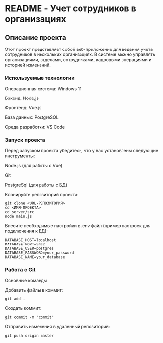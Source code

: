 # README - Учет сотрудников в организациях

## **Описание проекта**

Этот проект представляет собой веб-приложение для ведения учета сотрудников в нескольких организациях. В системе можно управлять организациями, отделами, сотрудниками, кадровыми операциями и историей изменений.

### **Используемые технологии**

Операционная система: Windows 11

Бэкенд: Node,js

Фронтенд: Vue.js

База данных: PostgreSQL

Среда разработки: VS Code

### **Запуск проекта**

Перед запуском проекта убедитесь, что у вас установлены следующие инструменты:

Node.js (для работы с Vue)

Git

PostgreSql (для работы с БД)

Клонируйте репозиторий проекта: 
``` code
git clone <URL-РЕПОЗИТОРИЯ>
cd <ИМЯ-ПРОЕКТА>
cd server/src
node main.js
```

Внесите необходимые настройки в .env файл (пример настроек для подключения к БД):

``` code
DATABASE_HOST=localhost
DATABASE_PORT=5432
DATABASE_USER=postgres
DATABASE_PASSWORD=your_password
DATABASE_NAME=your_database
```

### **Работа с Git**

Основные команды

Добавить файлы в коммит:
```
git add .
```

Создать коммит: 

```
git commit -m "commit"
```

Отправить изменения в удаленный репозиторий: 

```
git push origin master
```

